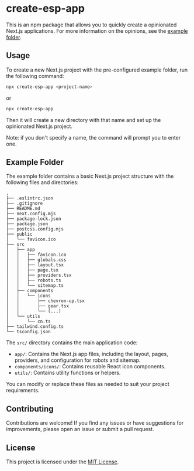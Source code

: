 # create-esp-app

This is an npm package that allows you to quickly create a opinionated Next.js applications. For more information on the opinions, see the [example folder](https://github.com/epoll31/create-esp-app/tree/main/example).

## Usage

To create a new Next.js project with the pre-configured example folder, run the following command:

```bash
npx create-esp-app <project-name>
```

or

```bash
npx create-esp-app
```

Then it will create a new directory with that name and set up the opinionated Next.js project.

Note: if you don't specify a name, the command will prompt you to enter one.

## Example Folder

The example folder contains a basic Next.js project structure with the following files and directories:

```
.
├── .eslintrc.json
├── .gitignore
├── README.md
├── next.config.mjs
├── package-lock.json
├── package.json
├── postcss.config.mjs
├── public
│   └── favicon.ico
├── src
│   ├── app
│   │   ├── favicon.ico
│   │   ├── globals.css
│   │   ├── layout.tsx
│   │   ├── page.tsx
│   │   ├── providers.tsx
│   │   ├── robots.ts
│   │   └── sitemap.ts
│   ├── components
│   │   └── icons
│   │       ├── chevron-up.tsx
│   │       ├── gear.tsx
│   │       └── (...)
│   └── utils
│       └── cn.ts
├── tailwind.config.ts
└── tsconfig.json
```

The `src/` directory contains the main application code:

- `app/`: Contains the Next.js app files, including the layout, pages, providers, and configuration for robots and sitemap.
- `components/icons/`: Contains reusable React icon components.
- `utils/`: Contains utility functions or helpers.

You can modify or replace these files as needed to suit your project requirements.

## Contributing

Contributions are welcome! If you find any issues or have suggestions for improvements, please open an issue or submit a pull request.

## License

This project is licensed under the [MIT License](LICENSE).
